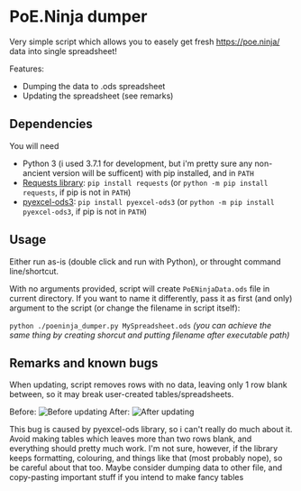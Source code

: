 # PoE.Ninja dumper

Very simple script which allows you to easely get fresh https://poe.ninja/ data into single spreadsheet!

Features:

* Dumping the data to .ods spreadsheet
* Updating the spreadsheet (see remarks)

## Dependencies

You will need
* Python 3 (i used 3.7.1 for development, but i'm pretty sure any non-ancient version will be sufficent) with pip installed, and in `PATH`
* [Requests library](http://docs.python-requests.org/en/master/): `pip install requests` (or `python -m pip install requests`, if pip is not in `PATH`)
* [pyexcel-ods3](https://github.com/pyexcel/pyexcel-ods3): `pip install pyexcel-ods3` (or `python -m pip install pyexcel-ods3`, if pip is not in `PATH`)

## Usage

Either run as-is (double click and run with Python), or throught command line/shortcut.

With no arguments provided, script will create `PoENinjaData.ods` file in current directory. If you want to name it differently, pass it as first (and only) argument to the script (or change the filename in script itself):

`python ./poeninja_dumper.py MySpreadsheet.ods`
*(you can achieve the same thing by creating shorcut and putting filename after executable path)*

## Remarks and known bugs

When updating, script removes rows with no data, leaving only 1 row blank between, so it may break user-created tables/spreadsheets.

Before:
![Before updating](https://i.imgur.com/H2knRfa.png)
After:
![After updating](https://i.imgur.com/6OmoJ5v.png)

This bug is caused by pyexcel-ods library, so i can't really do much about it. Avoid making tables which leaves more than two rows blank, and everything should pretty much work. I'm not sure, however, if the library keeps formatting, colouring, and things like that (most probably nope), so be careful about that too. Maybe consider dumping data to other file, and copy-pasting important stuff if you intend to make fancy tables
